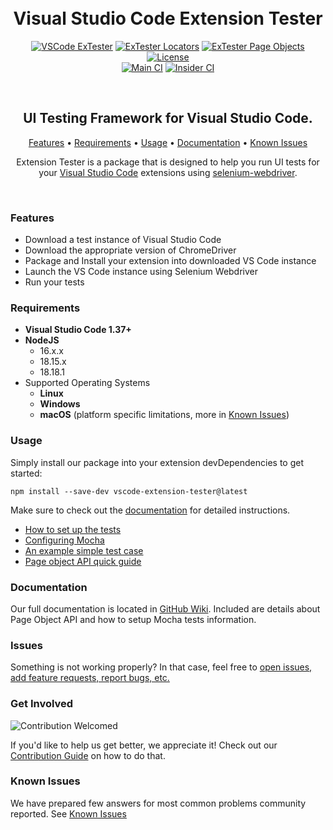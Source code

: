 <h1 align="center">
  <br>
  Visual Studio Code Extension Tester
</h1>

<p align="center">
  <a href="https://www.npmjs.com/package/vscode-extension-tester"><img src="https://img.shields.io/npm/v/vscode-extension-tester?label=extester&color=orange&style=for-the-badge" alt="VSCode ExTester"/></a>
  <a href="https://www.npmjs.com/package/vscode-extension-tester-locators"><img src="https://img.shields.io/npm/v/vscode-extension-tester-locators?color=orange&label=locators&style=for-the-badge" alt="ExTester Locators"/></a>
  <a href="https://www.npmjs.com/package/monaco-page-objects"><img src="https://img.shields.io/npm/v/monaco-page-objects?color=orange&label=page%20objects&style=for-the-badge" alt="ExTester Page Objects"/></a>
  <a href="https://github.com/redhat-developer/vscode-extension-tester/blob/main/LICENSE"><img src="https://img.shields.io/badge/license-Apache%202-blue.svg?style=for-the-badge&logo=appveyor" alt="License"/></a>
  </br>
  <a href="https://github.com/redhat-developer/vscode-extension-tester/actions/workflows/main.yml"><img src="https://img.shields.io/github/actions/workflow/status/redhat-developer/vscode-extension-tester/main.yml?label=Main%20CI&style=for-the-badge" alt="Main CI"></a>
  <a href="https://github.com/redhat-developer/vscode-extension-tester/actions/workflows/insiders.yml"><img src="https://img.shields.io/github/actions/workflow/status/redhat-developer/vscode-extension-tester/insiders.yml?branch=main&label=Insider%20CI&style=for-the-badge" alt="Insider CI"></a>
</p><br/>

<h2 align="center">UI Testing Framework for Visual Studio Code.</h2>

<p align="center">
  <a href="#features">Features</a> •
  <a href="#requirements">Requirements</a> •
  <a href="#usage">Usage</a> •
  <a href="https://github.com/redhat-developer/vscode-extension-tester/wiki/">Documentation</a> •
  <a href="#known-issues">Known Issues</a>
</p>

<p align="center">
Extension Tester is a package that is designed to help you run UI tests for your <a href="https://code.visualstudio.com/">Visual Studio Code</a> extensions using <a href="https://www.npmjs.com/package/selenium-webdriver">selenium-webdriver</a>.
</p><br/>

### Features

- Download a test instance of Visual Studio Code
- Download the appropriate version of ChromeDriver
- Package and Install your extension into downloaded VS Code instance
- Launch the VS Code instance using Selenium Webdriver
- Run your tests

### Requirements

- **Visual Studio Code 1.37+**
- **NodeJS**
  - 16.x.x
  - 18.15.x
  - 18.18.1
- Supported Operating Systems
  - **Linux**
  - **Windows**
  - **macOS** (platform specific limitations, more in [Known Issues](KNOWN_ISSUES.md#macos-known-limitations-of-native-objects))

### Usage

Simply install our package into your extension devDependencies to get started:

```npm
npm install --save-dev vscode-extension-tester@latest
```

Make sure to check out the [documentation](#documentation) for detailed instructions.

- [How to set up the tests](../../wiki/Test-Setup)
- [Configuring Mocha](../../wiki/Mocha-Configuration)
- [An example simple test case](../../wiki/Writing-Simple-Tests)
- [Page object API quick guide](../../wiki/Page-Object-APIs)

### Documentation

Our full documentation is located in [GitHub Wiki](https://github.com/redhat-developer/vscode-extension-tester/wiki). Included are details about Page Object API and how to setup Mocha tests information.

### Issues

Something is not working properly? In that case, feel free to [open issues, add feature requests, report bugs, etc.](https://github.com/redhat-developer/vscode-extension-tester/issues)

### Get Involved

![Contribution Welcomed](https://img.shields.io/badge/welcomed-yellow.svg?style=for-the-badge&label=contribution)

If you'd like to help us get better, we appreciate it! Check out our [Contribution Guide](CONTRIBUTING.md) on how to do that.

### Known Issues

We have prepared few answers for most common problems community reported. See [Known Issues](KNOWN_ISSUES.md)
